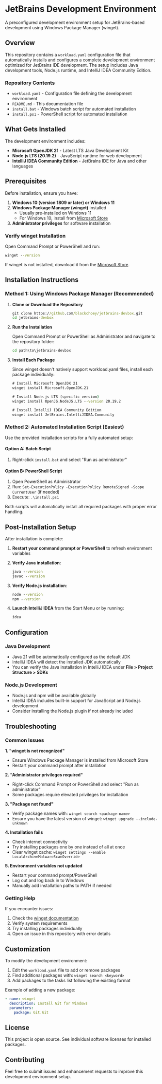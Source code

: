 # JetBrains Development Environment

A preconfigured development environment setup for JetBrains-based development using Windows Package Manager (winget).

## Overview

This repository contains a `workload.yaml` configuration file that automatically installs and configures a complete development environment optimized for JetBrains IDE development. The setup includes Java development tools, Node.js runtime, and IntelliJ IDEA Community Edition.

### Repository Contents

- `workload.yaml` - Configuration file defining the development environment
- `README.md` - This documentation file
- `install.bat` - Windows batch script for automated installation
- `install.ps1` - PowerShell script for automated installation

## What Gets Installed

The development environment includes:

- **Microsoft OpenJDK 21** - Latest LTS Java Development Kit
- **Node.js LTS (20.19.2)** - JavaScript runtime for web development
- **IntelliJ IDEA Community Edition** - JetBrains IDE for Java and other languages

## Prerequisites

Before installation, ensure you have:

1. **Windows 10 (version 1809 or later) or Windows 11**
2. **Windows Package Manager (winget)** installed
   - Usually pre-installed on Windows 11
   - For Windows 10, install from [Microsoft Store](https://aka.ms/getwinget)
3. **Administrator privileges** for software installation

### Verify winget Installation

Open Command Prompt or PowerShell and run:
```cmd
winget --version
```

If winget is not installed, download it from the [Microsoft Store](https://apps.microsoft.com/store/detail/app-installer/9NBLGGH4NNS1).

## Installation Instructions

### Method 1: Using Windows Package Manager (Recommended)

1. **Clone or Download the Repository**
   ```cmd
   git clone https://github.com/blackchoey/jetbrains-devbox.git
   cd jetbrains-devbox
   ```

2. **Run the Installation**
   
   Open Command Prompt or PowerShell as Administrator and navigate to the repository folder:
   ```cmd
   cd path\to\jetbrains-devbox
   ```

3. **Install Each Package**
   
   Since winget doesn't natively support workload.yaml files, install each package individually:
   
   ```cmd
   # Install Microsoft OpenJDK 21
   winget install Microsoft.OpenJDK.21
   
   # Install Node.js LTS (specific version)
   winget install OpenJS.NodeJS.LTS --version 20.19.2
   
   # Install IntelliJ IDEA Community Edition
   winget install JetBrains.IntelliJIDEA.Community
   ```

### Method 2: Automated Installation Script (Easiest)

Use the provided installation scripts for a fully automated setup:

#### Option A: Batch Script
1. Right-click `install.bat` and select "Run as administrator"

#### Option B: PowerShell Script  
1. Open PowerShell as Administrator
2. Run: `Set-ExecutionPolicy -ExecutionPolicy RemoteSigned -Scope CurrentUser` (if needed)
3. Execute: `.\install.ps1`

Both scripts will automatically install all required packages with proper error handling.

## Post-Installation Setup

After installation is complete:

1. **Restart your command prompt or PowerShell** to refresh environment variables
2. **Verify Java installation**:
   ```cmd
   java --version
   javac --version
   ```

3. **Verify Node.js installation**:
   ```cmd
   node --version
   npm --version
   ```

4. **Launch IntelliJ IDEA** from the Start Menu or by running:
   ```cmd
   idea
   ```

## Configuration

### Java Development
- Java 21 will be automatically configured as the default JDK
- IntelliJ IDEA will detect the installed JDK automatically
- You can verify the Java installation in IntelliJ IDEA under **File > Project Structure > SDKs**

### Node.js Development
- Node.js and npm will be available globally
- IntelliJ IDEA includes built-in support for JavaScript and Node.js development
- Consider installing the Node.js plugin if not already included

## Troubleshooting

### Common Issues

**1. "winget is not recognized"**
- Ensure Windows Package Manager is installed from Microsoft Store
- Restart your command prompt after installation

**2. "Administrator privileges required"**
- Right-click Command Prompt or PowerShell and select "Run as administrator"
- Some packages require elevated privileges for installation

**3. "Package not found"**
- Verify package names with: `winget search <package-name>`
- Ensure you have the latest version of winget: `winget upgrade --include-unknown`

**4. Installation fails**
- Check internet connectivity
- Try installing packages one by one instead of all at once
- Clear winget cache: `winget settings --enable LocalArchiveMalwareScanOverride`

**5. Environment variables not updated**
- Restart your command prompt/PowerShell
- Log out and log back in to Windows
- Manually add installation paths to PATH if needed

### Getting Help

If you encounter issues:
1. Check the [winget documentation](https://docs.microsoft.com/en-us/windows/package-manager/)
2. Verify system requirements
3. Try installing packages individually
4. Open an issue in this repository with error details

## Customization

To modify the development environment:

1. Edit the `workload.yaml` file to add or remove packages
2. Find additional packages with: `winget search <keyword>`
3. Add packages to the tasks list following the existing format

Example of adding a new package:
```yaml
- name: winget
  description: Install Git for Windows
  parameters:
    package: Git.Git
```

## License

This project is open source. See individual software licenses for installed packages.

## Contributing

Feel free to submit issues and enhancement requests to improve this development environment setup.
